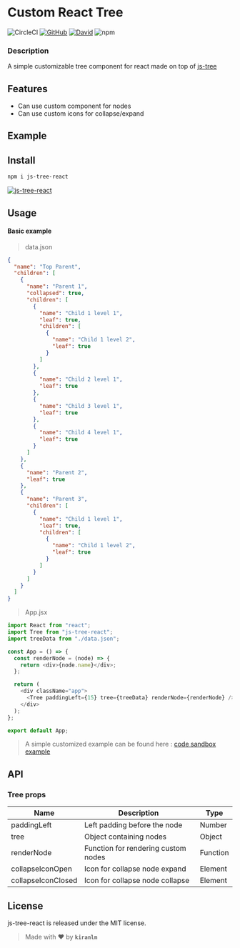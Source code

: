 # Custom React Tree

![CircleCI](https://img.shields.io/circleci/build/github/kiranlm/js-tree-react/main) [![GitHub](https://img.shields.io/github/license/kiranlm/js-tree-react)](https://github.com/kiranlm/js-tree-react/blob/main/LICENSE) [![David](https://img.shields.io/david/peer/kiranlm/js-tree-react)](https://github.com/kiranlm/js-tree-react/blob/main/package.json) ![npm](https://img.shields.io/npm/v/js-tree-react)

### Description

A simple customizable tree component for react made on top of [js-tree](https://www.npmjs.com/package/js-tree)

## Features

- Can use custom component for nodes
- Can use custom icons for collapse/expand

## Example

## Install

```bash
npm i js-tree-react
```

[![js-tree-react](https://nodei.co/npm/js-tree-react.png)](https://npmjs.org/package/js-tree-react)

## Usage

#### Basic example

> data.json

```json
{
  "name": "Top Parent",
  "children": [
    {
      "name": "Parent 1",
      "collapsed": true,
      "children": [
        {
          "name": "Child 1 level 1",
          "leaf": true,
          "children": [
            {
              "name": "Child 1 level 2",
              "leaf": true
            }
          ]
        },
        {
          "name": "Child 2 level 1",
          "leaf": true
        },
        {
          "name": "Child 3 level 1",
          "leaf": true
        },
        {
          "name": "Child 4 level 1",
          "leaf": true
        }
      ]
    },
    {
      "name": "Parent 2",
      "leaf": true
    },
    {
      "name": "Parent 3",
      "children": [
        {
          "name": "Child 1 level 1",
          "leaf": true,
          "children": [
            {
              "name": "Child 1 level 2",
              "leaf": true
            }
          ]
        }
      ]
    }
  ]
}
```

> App.jsx

```javascript
import React from "react";
import Tree from "js-tree-react";
import treeData from "./data.json";

const App = () => {
  const renderNode = (node) => {
    return <div>{node.name}</div>;
  };

  return (
    <div className="app">
      <Tree paddingLeft={15} tree={treeData} renderNode={renderNode} />
    </div>
  );
};

export default App;
```

> A simple customized example can be found here : [code sandbox example](https://codesandbox.io/s/js-tree-react-sample-example-1ng34)

## API

### Tree props

| Name               | Description                         | Type     |
| ------------------ | ----------------------------------- | -------- |
| paddingLeft        | Left padding before the node        | Number   |
| tree               | Object containing nodes             | Object   |
| renderNode         | Function for rendering custom nodes | Function |
| collapseIconOpen   | Icon for collapse node expand       | Element  |
| collapseIconClosed | Icon for collapse node collapse     | Element  |

## License

js-tree-react is released under the MIT license.

> Made with :heart: by **`kiranlm`**
